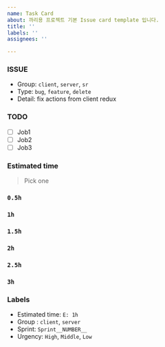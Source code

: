 ```yaml
---
name: Task Card
about: 까리용 프로젝트 기본 Issue card template 입니다.
title: ''
labels: ''
assignees: ''

---
```


### **ISSUE**

- Group: `client`, `server`, `sr`
- Type: `bug`, `feature`, `delete`
- Detail: fix actions from client redux

### **TODO**

- [ ]  Job1
- [ ]  Job2
- [ ]  Job3

### **Estimated time**

> Pick one

### **`0.5h`**

### **`1h`**

### **`1.5h`**

### **`2h`**

### **`2.5h`**

### **`3h`**

### **Labels**

- Estimated time: `E: 1h`
- Group : `client`, `server`
- Sprint: `Sprint__NUMBER__`
- Urgency: `High`, `Middle`, `Low`
